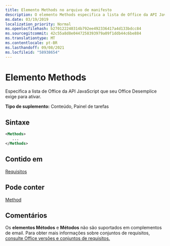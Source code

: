 ```yaml
---
title: Elemento Methods no arquivo de manifesto
description: O elemento Methods especifica a lista de Office da API JavaScript que o seu Office Add-in requer para ser ativado.
ms.date: 03/19/2019
localization_priority: Normal
ms.openlocfilehash: b270122240314b792ee492336417a4d133bdcc84
ms.sourcegitcommit: 42c55a8d8e0447258393979a09f1ddb44c6be884
ms.translationtype: MT
ms.contentlocale: pt-BR
ms.lasthandoff: 09/08/2021
ms.locfileid: "58938654"
---
```

# <a name="methods-element"></a>Elemento Methods

Especifica a lista de Office da API JavaScript que seu Office Desemplice exige para ativar.

**Tipo de suplemento:** Conteúdo, Painel de tarefas

## <a name="syntax"></a>Sintaxe

```XML
<Methods>
   ...
</Methods>
```

## <a name="contained-in"></a>Contido em

[Requisitos](requirements.md)

## <a name="can-contain"></a>Pode conter

[Method](method.md)

## <a name="remarks"></a>Comentários

Os **elementos Métodos** e **Métodos** não são suportados em complementos de email. Para obter mais informações sobre conjuntos de requisitos, [consulte Office versões e conjuntos de requisitos.](../../develop/office-versions-and-requirement-sets.md)
